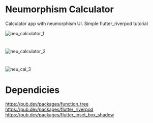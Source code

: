 # Neumorphism Calculator

Calculator app with neumorphism UI.
Simple flutter_riverpod tutorial

![neu_calculator_1](https://user-images.githubusercontent.com/83041330/192882128-78df1d13-7229-4fb9-81ef-e367457cd48e.png)
#
![neu_calculator_2](https://user-images.githubusercontent.com/83041330/192882155-61109a45-58f0-4148-886e-456a19f79b2b.png)
#
![neu_cal_3](https://user-images.githubusercontent.com/83041330/192882209-c8955c85-098c-4206-bd86-e663f6081fca.png)
#


# Dependicies
https://pub.dev/packages/function_tree
https://pub.dev/packages/flutter_riverpod
https://pub.dev/packages/flutter_inset_box_shadow
